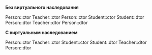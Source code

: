 __Без виртуального наследования__


Person::ctor Teacher::ctor Person::ctor Student::ctor Student::dtor Person::dtor Teacher::dtor Person::dtor


__С виртуальным наследованием__


Person::ctor Teacher::ctor Student::ctor Student::dtor Teacher::dtor Person::dtor